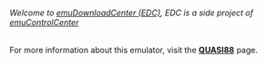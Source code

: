 ###### Welcome to [emuDownloadCenter (EDC)](https://github.com/PhoenixInteractiveNL/emuDownloadCenter/wiki/), EDC is a side project of [emuControlCenter](https://github.com/PhoenixInteractiveNL/emuControlCenter/wiki/)

For more information about this emulator, visit the [**QUASI88**](https://github.com/PhoenixInteractiveNL/emuDownloadCenter/wiki/Emulator-quasi88#menu) page.
